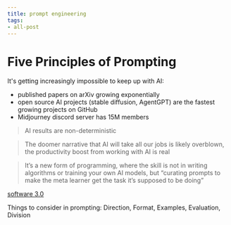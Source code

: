 ```yaml
---
title: prompt engineering
tags:
- all-post
---
```


# Five Principles of Prompting

It's getting increasingly impossible to keep up with AI:

- published papers on arXiv growing exponentially
- open source AI projects (stable diffusion, AgentGPT) are the fastest growing projects on GitHub
- Midjourney discord server has 15M members

> AI results are non-deterministic

> The doomer narrative that AI will take all our jobs is likely overblown, the productivity boost from working with AI is real

> It’s a new form of programming, where the skill is not in writing algorithms or training your own AI models, but “curating prompts to make the meta learner get the task it’s supposed to be doing”

[software 3.0](https://twitter.com/karpathy/status/1273786314140160001?s=20)

Things to consider in prompting: Direction, Format, Examples, Evaluation, Division
